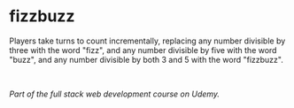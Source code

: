 # fizzbuzz
Players take turns to count incrementally, replacing any number divisible by three with the word "fizz", and any number divisible by five with the word "buzz", and any number divisible by both 3 and 5 with the word "fizzbuzz".

<br>

<i>Part of the full stack web development course on Udemy.</i>
